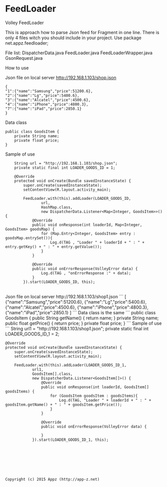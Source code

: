 # FeedLoader
Volley FeedLoader

This is approach how to parse Json feed for Fragment in one line. There is only 4 files witch you should include in your project. Use package net.appz.feedloader;

File list:
DispatcherData.java
FeedLoader.java
FeedLoaderWrapper.java
GsonRequest.java

How to use<br>

Json file on local server http://192.168.1.103/shop.json
```
{
"1":{"name":"Samsung","price":51200.6},
"2":{"name":"Lg","price":5400.6},
"3":{"name":"Alcatel","price":4500.6},
"4":{"name":"iPhone","price":4800.3},
"7":{"name":"iPad","price":2850.1}
}
```
Data class
```
public class GoodsItem {
    private String name;
    private float price;
}
```
Sample of use
```
    String url = "http://192.168.1.103/shop.json";
    private static final int LOADER_GOODS_ID = 1;

    @Override
    protected void onCreate(Bundle savedInstanceState) {
        super.onCreate(savedInstanceState);
        setContentView(R.layout.activity_main);

        FeedLoader.with(this).addLoader(LOADER_GOODS_ID,
                url,
                HashMap.class,
                new DispatcherData.Listener<Map<Integer, GoodsItem>>() {
            @Override
            public void onResponse(int loaderId, Map<Integer, GoodsItem> goodsMap) {
                for (Map.Entry<Integer, GoodsItem> entry : goodsMap.entrySet()){
                    Log.d(TAG , "Loader " + loaderId + " : " + entry.getKey() + " : " + entry.getValue());
                }
            }

            @Override
            public void onErrorResponse(VolleyError data) {
                Log.d(TAG , "onErrorResponse :" + data);
            }
        }).start(LOADER_GOODS_ID, this);
```
<br>
Json file on local server http://192.168.1.103/shop1.json
```
[
{"name":"Samsung","price":51200.6},
{"name":"Lg","price":5400.6},
{"name":"Alcatel","price":4500.6},
{"name":"iPhone","price":4800.3},
{"name":"iPad","price":2850.1}
]
```
Data class is the same
```
public class GoodsItem {
    public String getName() {
        return name;
    }
    private String name;
    public float getPrice() {
        return price;
    }
    private float price;
}
```
Sample of use
```
    String url1 = "http://192.168.1.103/shop1.json";
    private static final int LOADER_GOODS_ID_1 = 2;

    @Override
    protected void onCreate(Bundle savedInstanceState) {
        super.onCreate(savedInstanceState);
        setContentView(R.layout.activity_main);

        FeedLoader.with(this).addLoader(LOADER_GOODS_ID_1,
                url1,
                GoodsItem[].class,
                new DispatcherData.Listener<GoodsItem[]>() {
                    @Override
                    public void onResponse(int loaderId, GoodsItem[] goodsItems) {
                        for (GoodsItem goodsItem : goodsItems){
                            Log.d(TAG, "Loader " + loaderId + " : " + goodsItem.getName() + " : " + goodsItem.getPrice());
                        }
                    }

                    @Override
                    public void onErrorResponse(VolleyError data) {

                    }
                }).start(LOADER_GOODS_ID_1, this);

```







Copyright (c) 2015 Appz (http://app-z.net)
